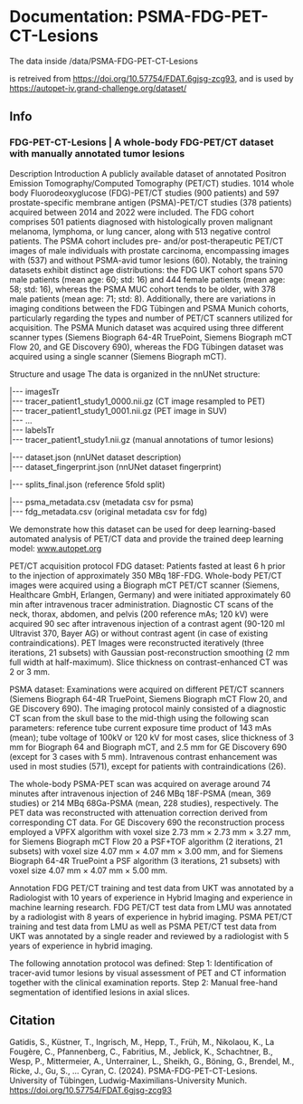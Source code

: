 # Documentation: PSMA-FDG-PET-CT-Lesions

The data inside /data/PSMA-FDG-PET-CT-Lesions

is retreived from https://doi.org/10.57754/FDAT.6gjsg-zcg93, and is used by https://autopet-iv.grand-challenge.org/dataset/

## Info

### FDG-PET-CT-Lesions | A whole-body FDG-PET/CT dataset with manually annotated tumor lesions

Description
Introduction
A publicly available dataset of annotated Positron Emission Tomography/Computed Tomography (PET/CT) studies. 1014 whole body Fluorodeoxyglucose (FDG)-PET/CT studies (900 patients) and 597 prostate-specific membrane antigen (PSMA)-PET/CT studies (378 patients) acquired between 2014 and 2022 were included. The FDG cohort comprises 501 patients diagnosed with histologically proven malignant melanoma, lymphoma, or lung cancer, along with 513 negative control patients. The PSMA cohort includes pre- and/or post-therapeutic PET/CT images of male individuals with prostate carcinoma, encompassing images with (537) and without PSMA-avid tumor lesions (60). Notably, the training datasets exhibit distinct age distributions: the FDG UKT cohort spans 570 male patients (mean age: 60; std: 16) and 444 female patients (mean age: 58; std: 16), whereas the PSMA MUC cohort tends to be older, with 378 male patients (mean age: 71; std: 8). Additionally, there are variations in imaging conditions between the FDG Tübingen and PSMA Munich cohorts, particularly regarding the types and number of PET/CT scanners utilized for acquisition. The PSMA Munich dataset was acquired using three different scanner types (Siemens Biograph 64-4R TruePoint, Siemens Biograph mCT Flow 20, and GE Discovery 690), whereas the FDG Tübingen dataset was acquired using a single scanner (Siemens Biograph mCT).

Structure and usage
The data is organized in the nnUNet structure:

|--- imagesTr\
|--- tracer_patient1_study1_0000.nii.gz (CT image resampled to PET)\
|--- tracer_patient1_study1_0001.nii.gz (PET image in SUV)\
|--- ...\
|--- labelsTr\
|--- tracer_patient1_study1.nii.gz (manual annotations of tumor lesions)

|--- dataset.json (nnUNet dataset description)\
|--- dataset_fingerprint.json (nnUNet dataset fingerprint)

|--- splits_final.json (reference 5fold split)

|--- psma_metadata.csv (metadata csv for psma)\
|--- fdg_metadata.csv (original metadata csv for fdg)

We demonstrate how this dataset can be used for deep learning-based automated analysis of PET/CT data and provide the trained deep learning model: www.autopet.org

PET/CT acquisition protocol
FDG dataset: Patients fasted at least 6 h prior to the injection of approximately 350 MBq 18F-FDG. Whole-body PET/CT images were acquired using a Biograph mCT PET/CT scanner (Siemens, Healthcare GmbH, Erlangen, Germany) and were initiated approximately 60 min after intravenous tracer administration. Diagnostic CT scans of the neck, thorax, abdomen, and pelvis (200 reference mAs; 120 kV) were acquired 90 sec after intravenous injection of a contrast agent (90-120 ml Ultravist 370, Bayer AG) or without contrast agent (in case of existing contraindications). PET Images were reconstructed iteratively (three iterations, 21 subsets) with Gaussian post-reconstruction smoothing (2 mm full width at half-maximum). Slice thickness on contrast-enhanced CT was 2 or 3 mm.

PSMA dataset: Examinations were acquired on different PET/CT scanners (Siemens Biograph 64-4R TruePoint, Siemens Biograph mCT Flow 20, and GE Discovery 690). The imaging protocol mainly consisted of a diagnostic CT scan from the skull base to the mid-thigh using the following scan parameters: reference tube current exposure time product of 143 mAs (mean); tube voltage of 100kV or 120 kV for most cases, slice thickness of 3 mm for Biograph 64 and Biograph mCT, and 2.5 mm for GE Discovery 690 (except for 3 cases with 5 mm). Intravenous contrast enhancement was used in most studies (571), except for patients with contraindications (26).

The whole-body PSMA-PET scan was acquired on average around 74 minutes after intravenous injection of 246 MBq 18F-PSMA (mean, 369 studies) or 214 MBq 68Ga-PSMA (mean, 228 studies), respectively. The PET data was reconstructed with attenuation correction derived from corresponding CT data. For GE Discovery 690 the reconstruction process employed a VPFX algorithm with voxel size 2.73 mm × 2.73 mm × 3.27 mm, for Siemens Biograph mCT Flow 20 a PSF+TOF algorithm (2 iterations, 21 subsets) with voxel size 4.07 mm × 4.07 mm × 3.00 mm, and for Siemens Biograph 64-4R TruePoint a PSF algorithm (3 iterations, 21 subsets) with voxel size 4.07 mm × 4.07 mm × 5.00 mm.

Annotation
FDG PET/CT training and test data from UKT was annotated by a Radiologist with 10 years of experience in Hybrid Imaging and experience in machine learning research. FDG PET/CT test data from LMU was annotated by a radiologist with 8 years of experience in hybrid imaging. PSMA PET/CT training and test data from LMU as well as PSMA PET/CT test data from UKT was annotated by a single reader and reviewed by a radiologist with 5 years of experience in hybrid imaging.

The following annotation protocol was defined:
Step 1: Identification of tracer-avid tumor lesions by visual assessment of PET and CT information together with the clinical examination reports.
Step 2: Manual free-hand segmentation of identified lesions in axial slices.

## Citation

Gatidis, S., Küstner, T., Ingrisch, M., Hepp, T., Früh, M., Nikolaou, K., La Fougère, C., Pfannenberg, C., Fabritius, M., Jeblick, K., Schachtner, B., Wesp, P., Mittermeier, A., Unterrainer, L., Sheikh, G., Böning, G., Brendel, M., Ricke, J., Gu, S., … Cyran, C. (2024). PSMA-FDG-PET-CT-Lesions. University of Tübingen, Ludwig-Maximilians-University Munich. https://doi.org/10.57754/FDAT.6gjsg-zcg93
